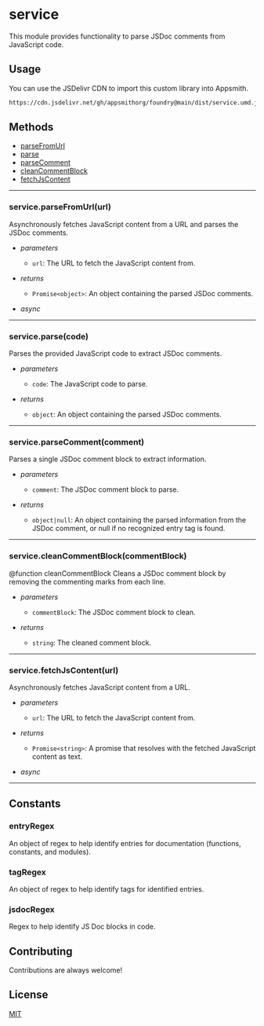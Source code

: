 # service

This module provides functionality to parse JSDoc comments from JavaScript code.

## Usage

You can use the JSDelivr CDN to import this custom library into Appsmith.
```sh
https://cdn.jsdelivr.net/gh/appsmithorg/foundry@main/dist/service.umd.js
```

## Methods

- [parseFromUrl](#serviceparsefromurlurl) 
- [parse](#serviceparsecode) 
- [parseComment](#serviceparsecommentcomment) 
- [cleanCommentBlock](#servicecleancommentblockcommentblock) 
- [fetchJsContent](#servicefetchjscontenturl) 
-----
### service.parseFromUrl(url)

Asynchronously fetches JavaScript content from a URL and parses the JSDoc comments.

- *parameters*
  - `url`: The URL to fetch the JavaScript content from. 

- *returns*

  - `Promise<object>`: An object containing the parsed JSDoc comments.

- *async*



-----
### service.parse(code)

Parses the provided JavaScript code to extract JSDoc comments.

- *parameters*
  - `code`: The JavaScript code to parse. 

- *returns*

  - `object`: An object containing the parsed JSDoc comments.



-----
### service.parseComment(comment)

Parses a single JSDoc comment block to extract information.

- *parameters*
  - `comment`: The JSDoc comment block to parse. 

- *returns*

  - `object|null`: An object containing the parsed information from the JSDoc comment, or null if no recognized entry tag is found.



-----
### service.cleanCommentBlock(commentBlock)

@function cleanCommentBlock Cleans a JSDoc comment block by removing the commenting marks from each line.

- *parameters*
  - `commentBlock`: The JSDoc comment block to clean. 

- *returns*

  - `string`: The cleaned comment block.



-----
### service.fetchJsContent(url)

Asynchronously fetches JavaScript content from a URL.

- *parameters*
  - `url`: The URL to fetch the JavaScript content from. 

- *returns*

  - `Promise<string>`: A promise that resolves with the fetched JavaScript content as text.

- *async*



-----
 ## Constants

### entryRegex

An object of regex to help identify entries for documentation (functions, constants, and modules).

### tagRegex

An object of regex to help identify tags for identified entries.

### jsdocRegex

Regex to help identify JS Doc blocks in code.

## Contributing

Contributions are always welcome!

## License

[MIT](https://choosealicense.com/licenses/mit/)
